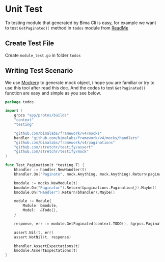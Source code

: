 # Unit Test

To testing module that generated by Bima Cli is easy, for example we want to test `GetPaginated()` method in `todos` module from [ReadMe](../README.md#create-new-module)

## Create Test File

Create `module_test.go` in folder `todos`

## Writing Test Scenario

We use [Mockery](https://github.com/vektra/mockery) to generate mock object, i hope you are familiar or try to use this tool after read this doc. And the codes to test `GetPaginated()` function are easy and simple as you see below.


```go
package todos

import (
	grpcs "app/protos/builds"
	"context"
	"testing"

	"github.com/bimalabs/framework/v4/mocks"
	handler "github.com/bimalabs/framework/v4/mocks/handlers"
	"github.com/bimalabs/framework/v4/paginations"
	"github.com/stretchr/testify/assert"
	"github.com/stretchr/testify/mock"
)

func Test_Pagination(t *testing.T) {
	bhandler := handler.NewHandler(t)
	bhandler.On("Paginate", mock.Anything, mock.Anything).Return(paginations.Metadata{}).Maybe()

	bmodule := mocks.NewModule(t)
	bmodule.On("Paginator").Return(&paginations.Pagination{}).Maybe()
	bmodule.On("Handler").Return(bhandler).Maybe()

	module := Module{
		Module: bmodule,
		Model:  &Todo{},
	}

	response, err := module.GetPaginated(context.TODO(), &grpcs.PaginationRequest{})

	assert.Nil(t, err)
	assert.NotNil(t, response)

    bhandler.AssertExpectations(t)
	bmodule.AssertExpectations(t)
}

```
